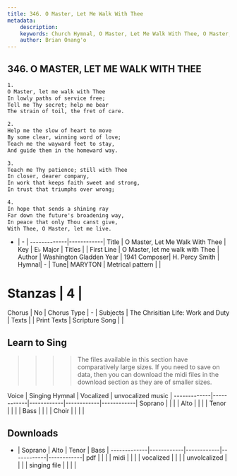 ```yaml
---
title: 346. O Master, Let Me Walk With Thee
metadata:
    description: 
    keywords: Church Hymnal, O Master, Let Me Walk With Thee, O Master, let me walk with Thee, 
    author: Brian Onang'o
---
```



## 346. O MASTER, LET ME WALK WITH THEE

```txt
1.
O Master, let me walk with Thee
In lowly paths of service free;
Tell me Thy secret; help me bear
The strain of toil, the fret of care.

2.
Help me the slow of heart to move
By some clear, winning word of love;
Teach me the wayward feet to stay,
And guide them in the homeward way.

3.
Teach me Thy patience; still with Thee
In closer, dearer company,
In work that keeps faith sweet and strong,
In trust that triumphs over wrong;

4.
In hope that sends a shining ray
Far down the future's broadening way,
In peace that only Thou canst give,
With Thee, O Master, let me live.
```

- |   -  |
-------------|------------|
Title | O Master, Let Me Walk With Thee |
Key | E♭ Major |
Titles |  |
First Line | O Master, let me walk with Thee |
Author | Washington Gladden
Year | 1941
Composer| H. Percy Smith |
Hymnal|  - |
Tune| MARYTON |
Metrical pattern | |
# Stanzas | 4 |
Chorus | No |
Chorus Type | - |
Subjects | The Chrisitian Life: Work and Duty |
Texts |  |
Print Texts | 
Scripture Song |  |
  
## Learn to Sing

>>>> The files available in this section have comparatively large sizes. If you need to save on data, then you can download the midi files in the download section as they are of smaller sizes.

Voice |  Singing Hymnal | Vocalized | unvocalized music |
-------------|------------|------------|------------|------------|
Soprano | | | |
Alto | | | |
Tenor | | | |
Bass | | | |
Choir | | | |

## Downloads

- |  Soprano | Alto | Tenor | Bass |
-------------|------------|------------|------------|------------|
pdf | | | |
midi | | | |
vocalized | | | |
unvolcalized | | | |
singing file | | | |
  